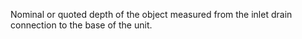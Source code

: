 ﻿Nominal or quoted depth of the object measured from the inlet drain connection to the base of the unit.
